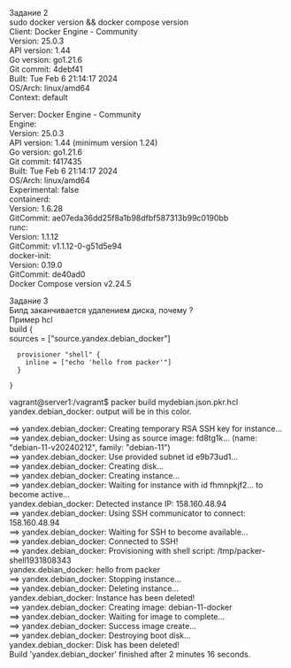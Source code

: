 Задание 2  
		sudo docker version && docker compose version  
		Client: Docker Engine - Community  
		 Version:           25.0.3  
		 API version:       1.44  
		 Go version:        go1.21.6  
		 Git commit:        4debf41  
		 Built:             Tue Feb  6 21:14:17 2024  
		 OS/Arch:           linux/amd64  
		 Context:           default  
  
Server: Docker Engine - Community  
 Engine:  
  Version:          25.0.3  
  API version:      1.44 (minimum version 1.24)  
  Go version:       go1.21.6  
  Git commit:       f417435  
  Built:            Tue Feb  6 21:14:17 2024  
  OS/Arch:          linux/amd64  
  Experimental:     false  
 containerd:  
  Version:          1.6.28  
  GitCommit:        ae07eda36dd25f8a1b98dfbf587313b99c0190bb  
 runc:  
  Version:          1.1.12  
  GitCommit:        v1.1.12-0-g51d5e94  
 docker-init:  
  Version:          0.19.0  
  GitCommit:        de40ad0  
Docker Compose version v2.24.5  
  
Задание 3  
Билд заканчивается удалением диска, почему ?  
  Пример hcl  
	build {  
	  sources = ["source.yandex.debian_docker"]  
  
	  provisioner "shell" {  
		inline = ["echo 'hello from packer'"]  
	  }  
  
	}  
vagrant@server1:/vagrant$ packer build mydebian.json.pkr.hcl  
yandex.debian_docker: output will be in this color.  
  
==> yandex.debian_docker: Creating temporary RSA SSH key for instance...  
==> yandex.debian_docker: Using as source image: fd8tg1k... (name: "debian-11-v20240212", family: "debian-11")  
==> yandex.debian_docker: Use provided subnet id e9b73ud1...  
==> yandex.debian_docker: Creating disk...  
==> yandex.debian_docker: Creating instance...  
==> yandex.debian_docker: Waiting for instance with id fhmnpkjf2... to become active...  
    yandex.debian_docker: Detected instance IP: 158.160.48.94  
==> yandex.debian_docker: Using SSH communicator to connect: 158.160.48.94  
==> yandex.debian_docker: Waiting for SSH to become available...  
==> yandex.debian_docker: Connected to SSH!  
==> yandex.debian_docker: Provisioning with shell script: /tmp/packer-shell1931808343  
    yandex.debian_docker: hello from packer  
==> yandex.debian_docker: Stopping instance...  
==> yandex.debian_docker: Deleting instance...  
    yandex.debian_docker: Instance has been deleted!  
==> yandex.debian_docker: Creating image: debian-11-docker  
==> yandex.debian_docker: Waiting for image to complete...  
==> yandex.debian_docker: Success image create...  
==> yandex.debian_docker: Destroying boot disk...  
    yandex.debian_docker: Disk has been deleted!  
Build 'yandex.debian_docker' finished after 2 minutes 16 seconds.  
